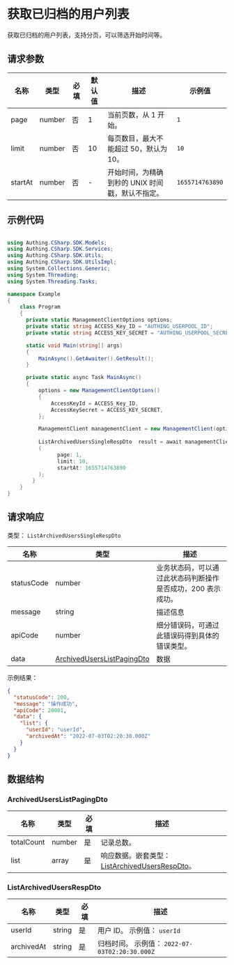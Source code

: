 # 获取已归档的用户列表

<!--
  警告⚠️：
  不要直接修改该文档，
  https://github.com/Authing/authing-docs-factory
  使用该项目进行生成
-->

<LastUpdated />

获取已归档的用户列表，支持分页，可以筛选开始时间等。

## 请求参数

| 名称 | 类型 | 必填 | 默认值 | 描述 | 示例值 |
| ---- | ---- | ---- | ---- | ---- | ---- |
| page | number  | 否 | 1 | 当前页数，从 1 开始。  | `1` |
| limit | number  | 否 | 10 | 每页数目，最大不能超过 50，默认为 10。  | `10` |
| startAt | number  | 否 | - | 开始时间，为精确到秒的 UNIX 时间戳，默认不指定。  | `1655714763890` |


## 示例代码

```csharp

using Authing.CSharp.SDK.Models;
using Authing.CSharp.SDK.Services;
using Authing.CSharp.SDK.Utils;
using Authing.CSharp.SDK.UtilsImpl;
using System.Collections.Generic;
using System.Threading;
using System.Threading.Tasks;

namespace Example
{
    class Program
    {
      private static ManagementClientOptions options;
      private static string ACCESS_Key_ID = "AUTHING_USERPOOL_ID";
      private static string ACCESS_KEY_SECRET = "AUTHING_USERPOOL_SECRET";

      static void Main(string[] args)
      {
          MainAsync().GetAwaiter().GetResult();
      }

      private static async Task MainAsync()
      {
          options = new ManagementClientOptions()
          {
              AccessKeyId = ACCESS_Key_ID,
              AccessKeySecret = ACCESS_KEY_SECRET,
          };

          ManagementClient managementClient = new ManagementClient(options);
        
          ListArchivedUsersSingleRespDto  result = await managementClient.ListArchivedUsers
          (             
                page: 1, 
                limit: 10, 
                startAt: 1655714763890
          );
        }
    }
}

```



## 请求响应

类型： `ListArchivedUsersSingleRespDto`

| 名称 | 类型 | 描述 |
| ---- | ---- | ---- |
| statusCode | number | 业务状态码，可以通过此状态码判断操作是否成功，200 表示成功。 |
| message | string | 描述信息 |
| apiCode | number | 细分错误码，可通过此错误码得到具体的错误类型。 |
| data | <a href="#ArchivedUsersListPagingDto">ArchivedUsersListPagingDto</a> | 数据 |



示例结果：

```json
{
  "statusCode": 200,
  "message": "操作成功",
  "apiCode": 20001,
  "data": {
    "list": {
      "userId": "userId",
      "archivedAt": "2022-07-03T02:20:30.000Z"
    }
  }
}
```

## 数据结构


### <a id="ArchivedUsersListPagingDto"></a> ArchivedUsersListPagingDto

| 名称 | 类型 | 必填 | 描述 |
| ---- |  ---- | ---- | ---- |
| totalCount | number | 是 | 记录总数。   |
| list | array | 是 | 响应数据。嵌套类型：<a href="#ListArchivedUsersRespDto">ListArchivedUsersRespDto</a>。   |


### <a id="ListArchivedUsersRespDto"></a> ListArchivedUsersRespDto

| 名称 | 类型 | 必填 | 描述 |
| ---- |  ---- | ---- | ---- |
| userId | string | 是 | 用户 ID。 示例值： `userId`  |
| archivedAt | string | 是 | 归档时间。 示例值： `2022-07-03T02:20:30.000Z`  |


